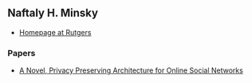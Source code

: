 ## Naftaly H. Minsky

- [Homepage at Rutgers](https://people.cs.rutgers.edu/~minsky/)

### Papers

- [A Novel, Privacy Preserving Architecture for Online Social Networks](./papers/DOSC.pdf)
